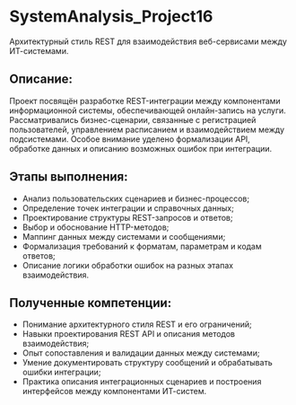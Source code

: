 # SystemAnalysis_Project16
Архитектурный стиль REST для взаимодействия веб-сервисами между ИТ-системами.

## Описание:
Проект посвящён разработке REST-интеграции между компонентами информационной системы, обеспечивающей онлайн-запись на услуги. Рассматривались бизнес-сценарии, связанные с регистрацией пользователей, управлением расписанием и взаимодействием между подсистемами. Особое внимание уделено формализации API, обработке данных и описанию возможных ошибок при интеграции.

## Этапы выполнения:
- Анализ пользовательских сценариев и бизнес-процессов;
- Определение точек интеграции и справочных данных;
- Проектирование структуры REST-запросов и ответов;
- Выбор и обоснование HTTP-методов;
- Маппинг данных между системами и сообщениями;
- Формализация требований к форматам, параметрам и кодам ответов;
- Описание логики обработки ошибок на разных этапах взаимодействия.

## Полученные компетенции:
- Понимание архитектурного стиля REST и его ограничений;
- Навыки проектирования REST API и описания методов взаимодействия;
- Опыт сопоставления и валидации данных между системами;
- Умение документировать структуру сообщений и обрабатывать ошибки интеграции;
- Практика описания интеграционных сценариев и построения интерфейсов между компонентами ИТ-систем.
